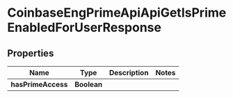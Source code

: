 
# CoinbaseEngPrimeApiApiGetIsPrimeEnabledForUserResponse

## Properties
Name | Type | Description | Notes
------------ | ------------- | ------------- | -------------
**hasPrimeAccess** | **Boolean** |  | 



